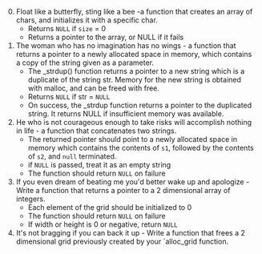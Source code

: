 0. Float like a butterfly, sting like a bee -a function that creates an array of chars, and initializes it with a specific char.
	* Returns `NULL` if `size` = 0
	* Returns a pointer to the array, or NULL if it fails
1. The woman who has no imagination has no wings - a function that returns a pointer to a newly allocated space in memory, which contains a copy of the string given as a parameter.
	* The _strdup() function returns a pointer to a new string which is a duplicate of the string str. Memory for the new string is obtained with malloc, and can be freed with free.
	* Returns `NULL` if str = `NULL`
	* On success, the _strdup function returns a pointer to the duplicated string. It returns NULL if insufficient memory was available.
2. He who is not courageous enough to take risks will accomplish nothing in life - a function that concatenates two strings.
	* The returned pointer should point to a newly allocated space in memory which contains the contents of `s1`, followed by the contents of `s2`, and `null` terminated.
	* if `NULL` is passed, treat it as an empty string
	* The function should return `NULL` on failure
3. If you even dream of beating me you'd better wake up and apologize - Write a function that returns a pointer to a 2 dimensional array of integers.
	* Each element of the grid should be initialized to 0
	* The function should return `NULL` on failure
	* If width or height is 0 or negative, return `NULL`
4. It's not bragging if you can back it up - Write a function that frees a 2 dimensional grid previously created by your `alloc_grid function.
